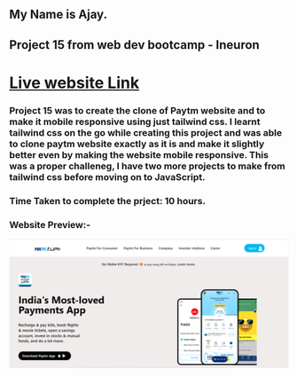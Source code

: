 ## My Name is Ajay.
## Project 15 from web dev bootcamp - Ineuron
# [Live website Link](https://aj-paytm-clone.netlify.app/)
### Project 15 was to create the clone of Paytm website and to make it mobile responsive using just tailwind css. I learnt tailwind css on the go while creating this project and was able to clone paytm website exactly as it is and make it slightly better even by making the website mobile responsive. This was a proper challeneg, I have two more projects to make from tailwind css before moving on to JavaScript.

### Time Taken to complete the prject: 10 hours.


### Website Preview:-

![Website preview](Screenshot.png)